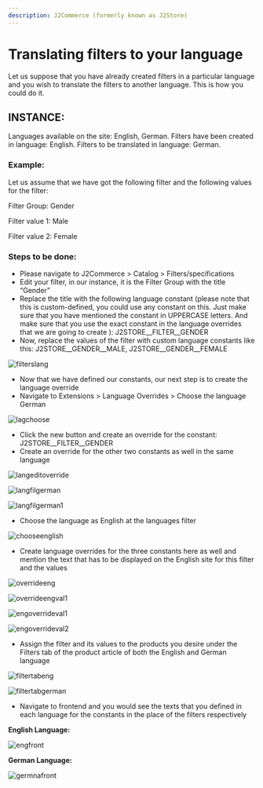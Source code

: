 ```yaml
---
description: J2Commerce (formerly known as J2Store)
---
```


# Translating filters to your language

Let us suppose that you have already created filters in a particular language and you wish to translate the filters to another language. This is how you could do it.

## INSTANCE: <a href="#instance" id="instance"></a>

Languages available on the site: English, German. Filters have been created in language: English. Filters to be translated in language: German.

### Example: <a href="#example" id="example"></a>

Let us assume that we have got the following filter and the following values for the filter:

Filter Group: Gender

Filter value 1: Male

Filter value 2: Female

### Steps to be done: <a href="#steps-to-be-done" id="steps-to-be-done"></a>

* Please navigate to J2Commerce > Catalog > Filters/specifications
* Edit your filter, in our instance, it is the Filter Group with the title “Gender”
* Replace the title with the following language constant (please note that this is custom-defined, you could use any constant on this. Just make sure that you have mentioned the constant in UPPERCASE letters. And make sure that you use the exact constant in the language overrides that we are going to create ): J2STORE\_\_FILTER\_\_GENDER
* Now, replace the values of the filter with custom language constants like this: J2STORE\_\_GENDER\_\_MALE, J2STORE\_\_GENDER\_\_FEMALE

![filterslang](../../.gitbook/assets/filters4.webp)

* Now that we have defined our constants, our next step is to create the language override
* Navigate to Extensions > Language Overrides > Choose the language German

![lagchoose](https://raw.githubusercontent.com/j2store/doc-images/master/catalog/translating-filters-to-your-lang/trans-fil-overr-choose-lang.png)

* Click the new button and create an override for the constant: J2STORE\_\_FILTER\_\_GENDER
* Create an override for the other two constants as well in the same language

![langeditoverride](https://raw.githubusercontent.com/j2store/doc-images/master/catalog/translating-filters-to-your-lang/trans-filt-override-german.png)

![langfilgerman](https://raw.githubusercontent.com/j2store/doc-images/master/catalog/translating-filters-to-your-lang/trans-filt-override-german-fil-val.png)

![langfilgerman1](https://raw.githubusercontent.com/j2store/doc-images/master/catalog/translating-filters-to-your-lang/trans-filt-override-german-fil-val-1.png)

* Choose the language as English at the languages filter

![chooseenglish](https://raw.githubusercontent.com/j2store/doc-images/master/catalog/translating-filters-to-your-lang/trans-filt-choose-eng-lang.png)

* Create language overrides for the three constants here as well and mention the text that has to be displayed on the English site for this filter and the values

![overrideeng](https://raw.githubusercontent.com/j2store/doc-images/master/catalog/translating-filters-to-your-lang/trans-filt-override-English-fil-title.png)

![overrideengval1](https://raw.githubusercontent.com/j2store/doc-images/master/catalog/translating-filters-to-your-lang/trans-fil-overr-eng-fil-val.png)

![engoverrideval1](https://raw.githubusercontent.com/j2store/doc-images/master/catalog/translating-filters-to-your-lang/trans-fil-overr-eng-fil-val.png)

![engoverrideval2](https://raw.githubusercontent.com/j2store/doc-images/master/catalog/translating-filters-to-your-lang/trans-filt-override-English-fil-val-1.png)

* Assign the filter and its values to the products you desire under the Filters tab of the product article of both the English and German language

![filtertabeng](https://raw.githubusercontent.com/j2store/doc-images/master/catalog/translating-filters-to-your-lang/trans-fil-assi-filt-eng.png)

![filtertabgerman](https://raw.githubusercontent.com/j2store/doc-images/master/catalog/translating-filters-to-your-lang/trans-fil-assi-filt-Ger.png)

* Navigate to frontend and you would see the texts that you defined in each language for the constants in the place of the filters respectively

**English Language:**

![engfront](https://raw.githubusercontent.com/j2store/doc-images/master/catalog/translating-filters-to-your-lang/trans-fil-eng-front.png)

**German Language:**

![germnafront](https://raw.githubusercontent.com/j2store/doc-images/master/catalog/translating-filters-to-your-lang/trans-fil-Ger-front.png)
